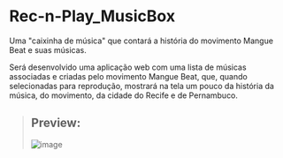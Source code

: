 # Rec-n-Play_MusicBox

Uma "caixinha de música" que contará a história do movimento Mangue Beat e suas músicas.

Será desenvolvido uma aplicação web com uma lista de músicas associadas e criadas pelo movimento Mangue Beat, que, quando selecionadas para reprodução, mostrará na tela um pouco da história da música, do movimento, da cidade do Recife e de Pernambuco.

> ## Preview:
>![image](https://user-images.githubusercontent.com/96557105/200101753-edd768c7-0aeb-4897-ab81-419c0c637f68.png)

